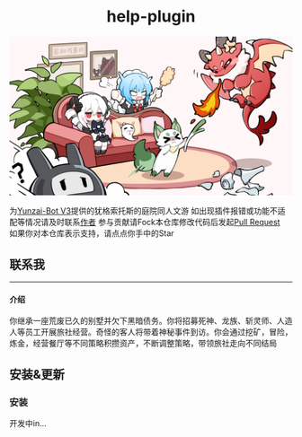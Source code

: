 # <div align="center">help-plugin</div>

<p align="center">
  </a>
    <img src="./resources/img/cg(44).png">
  </a>
</p>
  
为[Yunzai-Bot V3](https://gitee.com/Le-niao/Yunzai-Bot)提供的犹格索托斯的庭院同人文游
如出现插件报错或功能不适配等情况请及时联系[作者](https://github.com/Meet-Starlight)
参与贡献请Fock本仓库修改代码后发起[Pull Request](https://github.com/Meet-Starlight/Yog-Sothoth/pulls)  
如果你对本仓库表示支持，请点点你手中的Star
## 联系我

---
#### 介绍
你继承一座荒废已久的别墅并欠下黑暗债务。你将招募死神、龙族、斩灵师、人造人等员工开展旅社经营。奇怪的客人将带着神秘事件到访。你会通过挖矿，冒险，炼金，经营餐厅等不同策略积攒资产，不断调整策略，带领旅社走向不同结局
## 安装&更新
### 安装
开发中in...
